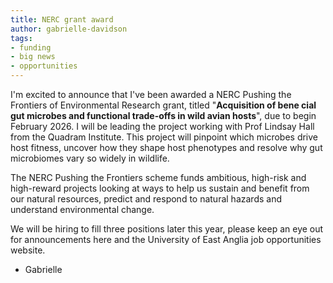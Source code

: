 ```yaml
---
title: NERC grant award
author: gabrielle-davidson
tags: 
- funding
- big news
- opportunities
---
```


I'm excited to announce that I've been awarded a NERC Pushing the Frontiers of Environmental Research grant, titled "**Acquisition of bene cial gut microbes and functional trade-offs in wild avian hosts**", due to begin February 2026. I will be leading the project working with Prof Lindsay Hall from the Quadram Institute. This project will pinpoint which microbes drive host fitness, uncover how they shape host phenotypes and resolve why gut microbiomes vary so widely in wildlife.  
  
  The NERC Pushing the Frontiers scheme funds ambitious, high-risk and high-reward projects looking at ways to help us sustain and benefit from our natural resources, predict and respond to natural hazards and understand environmental change.  

  We will be hiring to fill three positions later this year, please keep an eye out for announcements here and the University of East Anglia job opportunities website. 

- Gabrielle 
